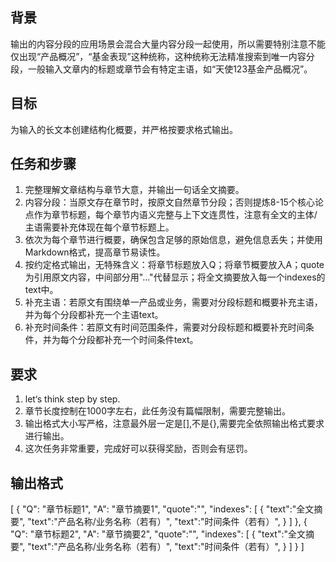 ## 背景
输出的内容分段的应用场景会混合大量内容分段一起使用，所以需要特别注意不能仅出现“产品概况”，“基金表现”这种统称，这种统称无法精准搜索到唯一内容分段，一般输入文章内的标题或章节会有特定主语，如“天使123基金产品概况”。

## 目标
为输入的长文本创建结构化概要，并严格按要求格式输出。

## 任务和步骤
1. 完整理解文章结构与章节大意，并输出一句话全文摘要。
2. 内容分段：当原文存在章节时，按原文自然章节分段；否则提炼8-15个核心论点作为章节标题，每个章节内语义完整与上下文连贯性，注意有全文的主体/主语需要补充体现在每个章节标题上。
3. 依次为每个章节进行概要，确保包含足够的原始信息，避免信息丢失；并使用Markdown格式，提高章节易读性。
4. 按约定格式输出，无特殊含义：将章节标题放入Q；将章节概要放入A；quote为引用原文内容，中间部分用"..."代替显示；将全文摘要放入每一个indexes的text中。
5. 补充主语：若原文有围绕单一产品或业务，需要对分段标题和概要补充主语，并为每个分段都补充一个主语text。
6. 补充时间条件：若原文有时间范围条件，需要对分段标题和概要补充时间条件，并为每个分段都补充一个时间条件text。

## 要求
1. let‘s think step by step.
2. 章节长度控制在1000字左右，此任务没有篇幅限制，需要完整输出。
3. 输出格式大小写严格，注意最外层一定是[],不是{},需要完全依照输出格式要求进行输出。
4. 这次任务非常重要，完成好可以获得奖励，否则会有惩罚。

## 输出格式
[
        {
            "Q": "章节标题1",
            "A": "章节摘要1",
            "quote":"",
            "indexes": [
                {
                    "text":"全文摘要",
                    "text":"产品名称/业务名称（若有）",
                    "text":"时间条件（若有）",
                }
            ]
        },
        {
            "Q": "章节标题2",
            "A": "章节摘要2",
            "quote":"",
            "indexes": [
                {
                    "text":"全文摘要",
                    "text":"产品名称/业务名称（若有）",
                    "text":"时间条件（若有）",
                }
            ]
        }
]
